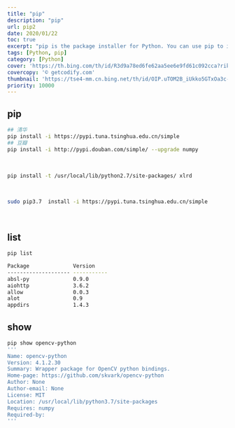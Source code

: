 ```yaml
---
title: "pip"
description: "pip"
url: pip2
date: 2020/01/22
toc: true
excerpt: "pip is the package installer for Python. You can use pip to install packages from the Python Package Index and other indexes."
tags: [Python, pip]
category: [Python]
cover: 'https://th.bing.com/th/id/R3d9a78ed6fe62aa5ee6e9fd61c092cca?rik=I7LX8qXniM2YLQ&riu=http%3a%2f%2fgetcodify.com%2fwp-content%2fuploads%2f2016%2f10%2fPython_logo.jpg&w=680'
covercopy: '© getcodify.com'
thumbnail: 'https://tse4-mm.cn.bing.net/th/id/OIP.uTOM2B_iUkko5GTxOa3c-wAAAA'
priority: 10000
---
```

## pip



```bash
## 清华
pip install -i https://pypi.tuna.tsinghua.edu.cn/simple
## 豆瓣
pip install -i http://pypi.douban.com/simple/ --upgrade numpy
```

<br />

```bash
pip install -t /usr/local/lib/python2.7/site-packages/ xlrd
```

<br />

```bash
sudo pip3.7  install -i https://pypi.tuna.tsinghua.edu.cn/simple
```

<br />

<a name="Wo9ga"></a>
## list


```bash
pip list
```


```bash
Package              Version    
-------------------- -----------
absl-py              0.9.0      
aiohttp              3.6.2      
allow                0.0.3      
alot                 0.9        
appdirs              1.4.3     
```


<a name="n0A8A"></a>
## show


```bash
pip show opencv-python
'''
Name: opencv-python
Version: 4.1.2.30
Summary: Wrapper package for OpenCV python bindings.
Home-page: https://github.com/skvark/opencv-python
Author: None
Author-email: None
License: MIT
Location: /usr/local/lib/python3.7/site-packages
Requires: numpy
Required-by:
'''
```

